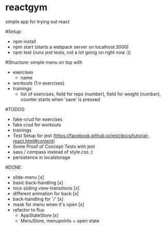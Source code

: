 reactgym
========

simple app for trying out react

#Setup:
* npm install
* npm start (starts a webpack server on localhost:3000)
* npm test (runs jest tests, not a lot going on right now :))

#Structure:
simple menu on top with
* exercises
    * name
* workouts (1:n exercises)
* trainings
    * list of exercises, field for reps (number), field for weight (number), counter starts when 'save' is pressed

#TODOS:
* fake-crud for exercises
* fake crud for workouts
* trainings
* Test Setup for jest (https://facebook.github.io/jest/docs/tutorial-react.html#content)
* Some Proof of Concept-Tests with jest
* sass / compass instead of style.css :)
* persistence in localstorage

#DONE:
* slide-menu [x]
* basic back-handling [x]
* nice sliding view-transitions [x]
* different animation for back [x]
* back-handling for '/' [x]
* mask for menu when it's open [x]
* refactor to flux
    * AppStateStore [x]
    * MenuStore, menupoints + open state
